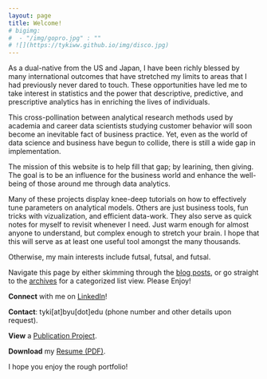 ```yaml
---
layout: page
title: Welcome!
# bigimg:
#  - "/img/gopro.jpg" : ""
# ![](https://tykiww.github.io/img/disco.jpg)
---
```


As a dual-native from the US and Japan, I have been richly blessed by many international outcomes that have stretched my limits to areas that I had previously never dared to touch. These opportunities have led me to take interest in statistics and the power that descriptive, predictive, and prescriptive analytics has in enriching the lives of individuals. 

This cross-pollination between analytical research methods used by academia and career data scientists studying customer behavior will soon become an inevitable fact of business practice. Yet, even as the world of data science and business have begun to collide, there is still a wide gap in implementation. 

The mission of this website is to help fill that gap; by learining, then giving. The goal is to be an influence for the business world and enhance the well-being of those around me through data analytics.

Many of these projects display knee-deep tutorials on how to effectively tune parameters on analytical models. Others are just business tools, fun tricks with vizualization, and efficient data-work. They also serve as quick notes for myself to revisit whenever I need. Just warm enough for almost anyone to understand, but complex enough to stretch your brain. I hope that this will serve as at least one useful tool amongst the many thousands.

Otherwise, my main interests include futsal, futsal, and futsal.

Navigate this page by either skimming through the [blog posts](https://tykiww.github.io/index), or go straight to the [archives](https://tykiww.github.io/archive/) for a categorized list view.
Please Enjoy!


**Connect** with me on [LinkedIn](https://www.linkedin.com/in/taiki-wada)!

**Contact**: tyki[at]byu[dot]edu
(phone number and other details upon request).

**View** a [Publication Project](https://doi.org/10.1016/j.burn.2017.05.003).

**Download** my [Resume (PDF)](https://tykiww.github.io/assets/Resume/cvpp.pdf).

I hope you enjoy the rough portfolio!
